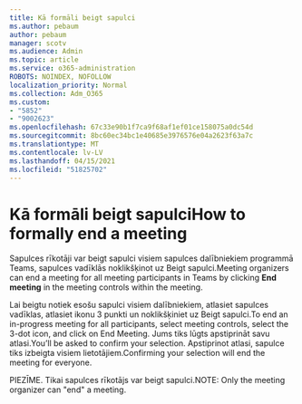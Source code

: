 ```yaml
---
title: Kā formāli beigt sapulci
ms.author: pebaum
author: pebaum
manager: scotv
ms.audience: Admin
ms.topic: article
ms.service: o365-administration
ROBOTS: NOINDEX, NOFOLLOW
localization_priority: Normal
ms.collection: Adm_O365
ms.custom:
- "5852"
- "9002623"
ms.openlocfilehash: 67c33e90b1f7ca9f68af1ef01ce158075a0dc54d
ms.sourcegitcommit: 8bc60ec34bc1e40685e3976576e04a2623f63a7c
ms.translationtype: MT
ms.contentlocale: lv-LV
ms.lasthandoff: 04/15/2021
ms.locfileid: "51825702"
---
```

# <a name="how-to-formally-end-a-meeting"></a><span data-ttu-id="c5ff3-102">Kā formāli beigt sapulci</span><span class="sxs-lookup"><span data-stu-id="c5ff3-102">How to formally end a meeting</span></span>

<span data-ttu-id="c5ff3-103">Sapulces rīkotāji var beigt sapulci visiem sapulces dalībniekiem  programmā Teams, sapulces vadīklās noklikšķinot uz Beigt sapulci.</span><span class="sxs-lookup"><span data-stu-id="c5ff3-103">Meeting organizers can end a meeting for all meeting participants in Teams by clicking **End meeting** in the meeting controls within the meeting.</span></span>  

<span data-ttu-id="c5ff3-104">Lai beigtu notiek esošu sapulci visiem dalībniekiem, atlasiet sapulces vadīklas, atlasiet ikonu 3 punkti un noklikšķiniet uz Beigt sapulci.</span><span class="sxs-lookup"><span data-stu-id="c5ff3-104">To end an in-progress meeting for all participants, select meeting controls, select the 3-dot icon, and click on End Meeting.</span></span> <span data-ttu-id="c5ff3-105">Jums tiks lūgts apstiprināt savu atlasi.</span><span class="sxs-lookup"><span data-stu-id="c5ff3-105">You’ll be asked to confirm your selection.</span></span> <span data-ttu-id="c5ff3-106">Apstiprinot atlasi, sapulce tiks izbeigta visiem lietotājiem.</span><span class="sxs-lookup"><span data-stu-id="c5ff3-106">Confirming your selection will end the meeting for everyone.</span></span>

<span data-ttu-id="c5ff3-107">PIEZĪME. Tikai sapulces rīkotājs var beigt sapulci.</span><span class="sxs-lookup"><span data-stu-id="c5ff3-107">NOTE: Only the meeting organizer can "end" a meeting.</span></span>
